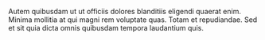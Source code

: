 Autem quibusdam ut ut officiis dolores blanditiis eligendi quaerat enim. Minima mollitia at qui magni rem voluptate quas. Totam et repudiandae. Sed et sit quia dicta omnis quibusdam tempora laudantium quis.
